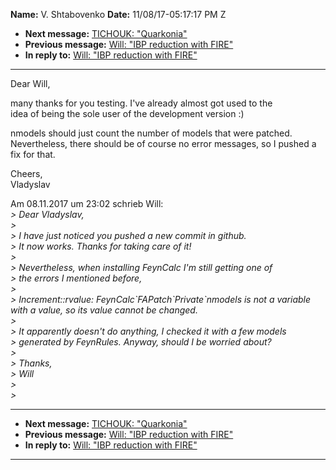 **Name:** V. Shtabovenko
**Date:** 11/08/17-05:17:17 PM Z

  - **Next message:** [TICHOUK: "Quarkonia"](1348.html)
  - **Previous message:** [Will: "IBP reduction with FIRE"](1346.html)
  - **In reply to:** [Will: "IBP reduction with FIRE"](1346.html)

-----

Dear Will,  

many thanks for you testing. I've already almost got used to the  
idea of being the sole user of the development version :)  

nmodels should just count the number of models that were patched.  
Nevertheless, there should be of course no error messages, so I pushed
a  
fix for that.  

Cheers,  
Vladyslav  

Am 08.11.2017 um 23:02 schrieb Will:  
*\> Dear Vladyslav,*  
*\>*  
*\> I have just noticed you pushed a new commit in github.*  
*\> It now works. Thanks for taking care of it\!*  
*\>*  
*\> Nevertheless, when installing FeynCalc I'm still getting one of*  
*\> the errors I mentioned before,*  
*\>*  
*\> Increment::rvalue: FeynCalc\`FAPatch\`Private\`nmodels is not a
variable with a value, so its value cannot be changed.*  
*\>*  
*\> It apparently doesn't do anything, I checked it with a few models*  
*\> generated by FeynRules. Anyway, should I be worried about?*  
*\>*  
*\> Thanks,*  
*\> Will*  
*\>*  
*\>*  

-----

  - **Next message:** [TICHOUK: "Quarkonia"](1348.html)
  - **Previous message:** [Will: "IBP reduction with FIRE"](1346.html)
  - **In reply to:** [Will: "IBP reduction with FIRE"](1346.html)

-----

